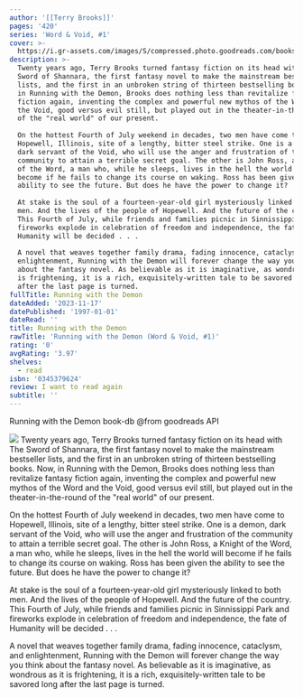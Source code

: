 ```yaml
---
author: '[[Terry Brooks]]'
pages: '420'
series: 'Word & Void, #1'
cover: >-
  https://i.gr-assets.com/images/S/compressed.photo.goodreads.com/books/1451687782l/187124.jpg
description: >-
  Twenty years ago, Terry Brooks turned fantasy fiction on its head with The
  Sword of Shannara, the first fantasy novel to make the mainstream bestseller
  lists, and the first in an unbroken string of thirteen bestselling books. Now,
  in Running with the Demon, Brooks does nothing less than revitalize fantasy
  fiction again, inventing the complex and powerful new mythos of the Word and
  the Void, good versus evil still, but played out in the theater-in-the-round
  of the "real world" of our present.  
    
  On the hottest Fourth of July weekend in decades, two men have come to
  Hopewell, Illinois, site of a lengthy, bitter steel strike. One is a demon,
  dark servant of the Void, who will use the anger and frustration of the
  community to attain a terrible secret goal. The other is John Ross, a Knight
  of the Word, a man who, while he sleeps, lives in the hell the world will
  become if he fails to change its course on waking. Ross has been given the
  ability to see the future. But does he have the power to change it?  
    
  At stake is the soul of a fourteen-year-old girl mysteriously linked to both
  men. And the lives of the people of Hopewell. And the future of the country.
  This Fourth of July, while friends and families picnic in Sinnissippi Park and
  fireworks explode in celebration of freedom and independence, the fate of
  Humanity will be decided . . .  
    
  A novel that weaves together family drama, fading innocence, cataclysm, and
  enlightenment, Running with the Demon will forever change the way you think
  about the fantasy novel. As believable as it is imaginative, as wondrous as it
  is frightening, it is a rich, exquisitely-written tale to be savored long
  after the last page is turned.
fullTitle: Running with the Demon
dateAdded: '2023-11-17'
datePublished: '1997-01-01'
dateRead: ''
title: Running with the Demon
rawTitle: 'Running with the Demon (Word & Void, #1)'
rating: '0'
avgRating: '3.97'
shelves:
  - read
isbn: '0345379624'
review: I want to read again
subtitle: ''
---
```

Running with the Demon book-db 
@from goodreads API

![](https:&#x2F;&#x2F;i.gr-assets.com&#x2F;images&#x2F;S&#x2F;compressed.photo.goodreads.com&#x2F;books&#x2F;1451687782l&#x2F;187124.jpg)
Twenty years ago, Terry Brooks turned fantasy fiction on its head with The Sword of Shannara, the first fantasy novel to make the mainstream bestseller lists, and the first in an unbroken string of thirteen bestselling books. Now, in Running with the Demon, Brooks does nothing less than revitalize fantasy fiction again, inventing the complex and powerful new mythos of the Word and the Void, good versus evil still, but played out in the theater-in-the-round of the &quot;real world&quot; of our present.  
  
On the hottest Fourth of July weekend in decades, two men have come to Hopewell, Illinois, site of a lengthy, bitter steel strike. One is a demon, dark servant of the Void, who will use the anger and frustration of the community to attain a terrible secret goal. The other is John Ross, a Knight of the Word, a man who, while he sleeps, lives in the hell the world will become if he fails to change its course on waking. Ross has been given the ability to see the future. But does he have the power to change it?  
  
At stake is the soul of a fourteen-year-old girl mysteriously linked to both men. And the lives of the people of Hopewell. And the future of the country. This Fourth of July, while friends and families picnic in Sinnissippi Park and fireworks explode in celebration of freedom and independence, the fate of Humanity will be decided . . .  
  
A novel that weaves together family drama, fading innocence, cataclysm, and enlightenment, Running with the Demon will forever change the way you think about the fantasy novel. As believable as it is imaginative, as wondrous as it is frightening, it is a rich, exquisitely-written tale to be savored long after the last page is turned.